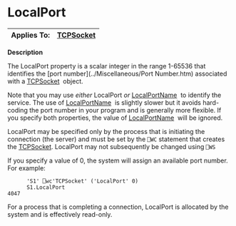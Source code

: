 




<h1 class="heading"><span class="name">LocalPort</span></h1>

| Applies To: | [TCPSocket](./tcpsocket.md) |
| --- | ---  |


**Description**


The LocalPort property is a scalar integer in the range 1-65536 that
identifies the [port number](../Miscellaneous/Port Number.htm) associated with a [TCPSocket](./tcpsocket.md)
 object.



Note that you may use *either* LocalPort *or* [LocalPortName](localportname.md)
 to identify the service. The use of [LocalPortName](localportname.md)
 is slightly slower but it avoids hard-coding the port number in your program and
is generally more flexible. If you specify both properties, the value of [LocalPortName](localportname.md)
 will be ignored.


LocalPort may be specified only by the process that is initiating the
connection (the server) and must be set by the `⎕WC`
statement that creates the [TCPSocket](./tcpsocket.md).
LocalPort may not subsequently be changed using `⎕WS`



If you specify a value of 0, the system will assign an available port number.
For example:
```apl
      'S1' ⎕wc'TCPSocket' ('LocalPort' 0)
      S1.LocalPort
4047
```



For a process that is completing a connection, LocalPort is allocated by the
system and is effectively read-only.


